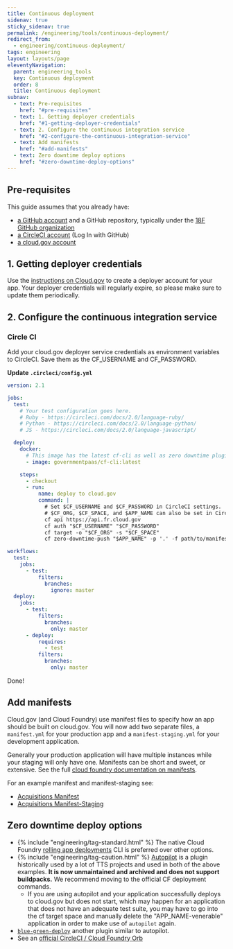 ```yaml
---
title: Continuous deployment
sidenav: true
sticky_sidenav: true
permalink: /engineering/tools/continuous-deployment/
redirect_from:
  - engineering/continuous-deployment/
tags: engineering
layout: layouts/page
eleventyNavigation:
  parent: engineering_tools
  key: Continuous deployment
  order: 8
  title: Continuous deployment
subnav:
  - text: Pre-requisites
    href: "#pre-requisites"
  - text: 1. Getting deployer credentials
    href: "#1-getting-deployer-credentials"
  - text: 2. Configure the continuous integration service
    href: "#2-configure-the-continuous-integration-service"
  - text: Add manifests
    href: "#add-manifests"
  - text: Zero downtime deploy options
    href: "#zero-downtime-deploy-options"
---
```


## Pre-requisites
This guide assumes that you already have:
- [a GitHub account](https://handbook.18f.gov/github/) and a GitHub repository, typically under the [18F GitHub organization](https://github.com/18F)
- [a CircleCI account](https://circleci.com/signup/) (Log In with GitHub)
- [a cloud.gov account](https://cloud.gov/docs/getting-started/accounts/?)

## 1. Getting deployer credentials
Use the [instructions on Cloud.gov](https://cloud.gov/docs/apps/continuous-deployment/#provisioning-deployment-credentials) to create a deployer account for your app. Your deployer credentials will regularly expire, so please make sure to update them periodically.


## 2. Configure the continuous integration service

### Circle CI
Add your cloud.gov deployer service credentials as environment variables to CircleCI. Save them as the CF_USERNAME and CF_PASSWORD.

**Update `.circleci/config.yml`**

```yml
version: 2.1

jobs:
  test:
    # Your test configuration goes here.
    # Ruby - https://circleci.com/docs/2.0/language-ruby/
    # Python - https://circleci.com/docs/2.0/language-python/
    # JS - https://circleci.com/docs/2.0/language-javascript/

  deploy:
    docker:
      # This image has the latest cf-cli as well as zero downtime plugins, if needed.
      - image: governmentpaas/cf-cli:latest

    steps:
      - checkout
      - run:
          name: deploy to cloud.gov
          command: |
            # Set $CF_USERNAME and $CF_PASSWORD in CircleCI settings.
            # $CF_ORG, $CF_SPACE, and $APP_NAME can also be set in CircleCI settings or hardcoded here.
            cf api https://api.fr.cloud.gov
            cf auth "$CF_USERNAME" "$CF_PASSWORD"
            cf target -o "$CF_ORG" -s "$CF_SPACE"
            cf zero-downtime-push "$APP_NAME" -p '.' -f path/to/manifest.yml

workflows:
  test:
    jobs:
      - test:
          filters:
            branches:
              ignore: master
  deploy:
    jobs:
      - test:
          filters:
            branches:
              only: master
      - deploy:
          requires:
            - test
          filters:
            branches:
              only: master
```

Done!

## Add manifests
Cloud.gov (and Cloud Foundry) use manifest files to specify how an app should be built on cloud.gov. You will now add two separate files, a `manifest.yml` for your production app and a `manifest-staging.yml` for your development application.

Generally your production application will have multiple instances while your staging will only have one. Manifests can be short and sweet, or extensive. See the full [cloud foundry documentation on manifests](https://docs.cloudfoundry.org/devguide/deploy-apps/manifest.html#minimal-manifest).

For an example manifest and manifest-staging see:
- [Acquisitions Manifest](https://github.com/18F/acquisitions.18f.gov/blob/develop/manifest.yml)
- [Acquisitions Manifest-Staging](https://github.com/18F/acquisitions.18f.gov/blob/develop/manifest-staging.yml)

## Zero downtime deploy options
- {% include "engineering/tag-standard.html" %} The native Cloud Foundry [rolling app deployments](https://docs.cloudfoundry.org/devguide/deploy-apps/rolling-deploy.html#deploy) CLI is preferred over other options.
- {% include "engineering/tag-caution.html" %} [Autopilot](https://github.com/contraband/autopilot) is a plugin historically used by a lot of TTS projects and used in both of the above examples. **It is now unmaintained and archived and does not support buildpacks.** We recommend moving to the official CF deployment commands.
  - If you are using autopilot and your application successfully deploys to cloud.gov but does not start, which may happen for an application that does not have an adequate test suite, you may have to go into the cf target space and manually delete the "APP_NAME-venerable" application in order to make use of `autopilot` again.
- [`blue-green-deploy`](https://github.com/bluemixgaragelondon/cf-blue-green-deploy) another plugin similar to autopilot.
- See an [official CircleCI / Cloud Foundry Orb](https://circleci.com/orbs/registry/orb/circleci/cloudfoundry)
